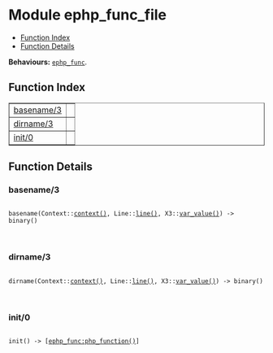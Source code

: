 

# Module ephp_func_file #
* [Function Index](#index)
* [Function Details](#functions)

__Behaviours:__ [`ephp_func`](ephp_func.md).
<a name="index"></a>

## Function Index ##


<table width="100%" border="1" cellspacing="0" cellpadding="2" summary="function index"><tr><td valign="top"><a href="#basename-3">basename/3</a></td><td></td></tr><tr><td valign="top"><a href="#dirname-3">dirname/3</a></td><td></td></tr><tr><td valign="top"><a href="#init-0">init/0</a></td><td></td></tr></table>


<a name="functions"></a>

## Function Details ##

<a name="basename-3"></a>

### basename/3 ###


<pre><code>
basename(Context::<a href="#type-context">context()</a>, Line::<a href="#type-line">line()</a>, X3::<a href="#type-var_value">var_value()</a>) -&gt; binary()
</code></pre>
<br />


<a name="dirname-3"></a>

### dirname/3 ###


<pre><code>
dirname(Context::<a href="#type-context">context()</a>, Line::<a href="#type-line">line()</a>, X3::<a href="#type-var_value">var_value()</a>) -&gt; binary()
</code></pre>
<br />


<a name="init-0"></a>

### init/0 ###


<pre><code>
init() -&gt; [<a href="ephp_func.md#type-php_function">ephp_func:php_function()</a>]
</code></pre>
<br />


